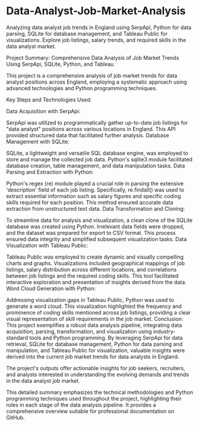 # Data-Analyst-Job-Market-Analysis
Analyzing data analyst job trends in England using SerpApi, Python for data parsing, SQLite for database management, and Tableau Public for visualizations. Explore job listings, salary trends, and required skills in the data analyst market.

Project Summary: Comprehensive Data Analysis of Job Market Trends Using SerpApi, SQLite, Python, and Tableau

This project is a comprehensive analysis of job market trends for data analyst positions across England, employing a systematic approach using advanced technologies and Python programming techniques.

Key Steps and Technologies Used:

Data Acquisition with SerpApi:

SerpApi was utilized to programmatically gather up-to-date job listings for "data analyst" positions across various locations in England. This API provided structured data that facilitated further analysis.
Database Management with SQLite:

SQLite, a lightweight and versatile SQL database engine, was employed to store and manage the collected job data. Python's sqlite3 module facilitated database creation, table management, and data manipulation tasks.
Data Parsing and Extraction with Python:

Python's regex (re) module played a crucial role in parsing the extensive 'description' field of each job listing. Specifically, re.findall() was used to extract essential information such as salary figures and specific coding skills required for each position. This method ensured accurate data extraction from unstructured text data.
Data Transformation and Cloning:

To streamline data for analysis and visualization, a clean clone of the SQLite database was created using Python. Irrelevant data fields were dropped, and the dataset was prepared for export to CSV format. This process ensured data integrity and simplified subsequent visualization tasks.
Data Visualization with Tableau Public:

Tableau Public was employed to create dynamic and visually compelling charts and graphs. Visualizations included geographical mappings of job listings, salary distribution across different locations, and correlations between job listings and the required coding skills. This tool facilitated interactive exploration and presentation of insights derived from the data.
Word Cloud Generation with Python:

Addressing visualization gaps in Tableau Public, Python was used to generate a word cloud. This visualization highlighted the frequency and prominence of coding skills mentioned across job listings, providing a clear visual representation of skill requirements in the job market.
Conclusion:
This project exemplifies a robust data analysis pipeline, integrating data acquisition, parsing, transformation, and visualization using industry-standard tools and Python programming. By leveraging SerpApi for data retrieval, SQLite for database management, Python for data parsing and manipulation, and Tableau Public for visualization, valuable insights were derived into the current job market trends for data analysts in England.

The project's outputs offer actionable insights for job seekers, recruiters, and analysts interested in understanding the evolving demands and trends in the data analyst job market.

This detailed summary emphasizes the technical methodologies and Python programming techniques used throughout the project, highlighting their roles in each stage of the data analysis pipeline. It provides a comprehensive overview suitable for professional documentation on GitHub.





